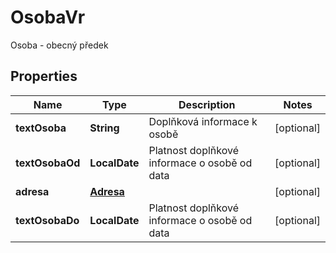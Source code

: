 

# OsobaVr

Osoba - obecný předek

## Properties

| Name | Type | Description | Notes |
|------------ | ------------- | ------------- | -------------|
|**textOsoba** | **String** | Doplňková informace k osobě |  [optional] |
|**textOsobaOd** | **LocalDate** | Platnost doplňkové informace o osobě od data |  [optional] |
|**adresa** | [**Adresa**](Adresa.md) |  |  [optional] |
|**textOsobaDo** | **LocalDate** | Platnost doplňkové informace o osobě od data |  [optional] |



